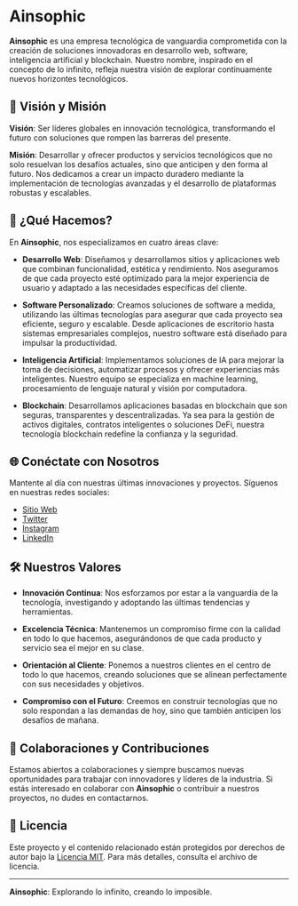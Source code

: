 # Ainsophic

**Ainsophic** es una empresa tecnológica de vanguardia comprometida con la creación de soluciones innovadoras en desarrollo web, software, inteligencia artificial y blockchain. Nuestro nombre, inspirado en el concepto de lo infinito, refleja nuestra visión de explorar continuamente nuevos horizontes tecnológicos.

## 🌟 Visión y Misión

**Visión**: Ser líderes globales en innovación tecnológica, transformando el futuro con soluciones que rompen las barreras del presente.

**Misión**: Desarrollar y ofrecer productos y servicios tecnológicos que no solo resuelvan los desafíos actuales, sino que anticipen y den forma al futuro. Nos dedicamos a crear un impacto duradero mediante la implementación de tecnologías avanzadas y el desarrollo de plataformas robustas y escalables.

## 🚀 ¿Qué Hacemos?

En **Ainsophic**, nos especializamos en cuatro áreas clave:

- **Desarrollo Web**: Diseñamos y desarrollamos sitios y aplicaciones web que combinan funcionalidad, estética y rendimiento. Nos aseguramos de que cada proyecto esté optimizado para la mejor experiencia de usuario y adaptado a las necesidades específicas del cliente.

- **Software Personalizado**: Creamos soluciones de software a medida, utilizando las últimas tecnologías para asegurar que cada proyecto sea eficiente, seguro y escalable. Desde aplicaciones de escritorio hasta sistemas empresariales complejos, nuestro software está diseñado para impulsar la productividad.

- **Inteligencia Artificial**: Implementamos soluciones de IA para mejorar la toma de decisiones, automatizar procesos y ofrecer experiencias más inteligentes. Nuestro equipo se especializa en machine learning, procesamiento de lenguaje natural y visión por computadora.

- **Blockchain**: Desarrollamos aplicaciones basadas en blockchain que son seguras, transparentes y descentralizadas. Ya sea para la gestión de activos digitales, contratos inteligentes o soluciones DeFi, nuestra tecnología blockchain redefine la confianza y la seguridad.

## 🌐 Conéctate con Nosotros

Mantente al día con nuestras últimas innovaciones y proyectos. Síguenos en nuestras redes sociales:

- [Sitio Web](https://www.ainsophic.com)
- [Twitter](https://x.com/ainsophic)
- [Instagram](https://instagram.com/ainsophic)
- [LinkedIn](https://linkedin.com/company/ainsophic)

## 🛠️ Nuestros Valores

- **Innovación Continua**: Nos esforzamos por estar a la vanguardia de la tecnología, investigando y adoptando las últimas tendencias y herramientas.

- **Excelencia Técnica**: Mantenemos un compromiso firme con la calidad en todo lo que hacemos, asegurándonos de que cada producto y servicio sea el mejor en su clase.

- **Orientación al Cliente**: Ponemos a nuestros clientes en el centro de todo lo que hacemos, creando soluciones que se alinean perfectamente con sus necesidades y objetivos.

- **Compromiso con el Futuro**: Creemos en construir tecnologías que no solo respondan a las demandas de hoy, sino que también anticipen los desafíos de mañana.

## 📝 Colaboraciones y Contribuciones

Estamos abiertos a colaboraciones y siempre buscamos nuevas oportunidades para trabajar con innovadores y líderes de la industria. Si estás interesado en colaborar con **Ainsophic** o contribuir a nuestros proyectos, no dudes en contactarnos.

## 📄 Licencia

Este proyecto y el contenido relacionado están protegidos por derechos de autor bajo la [Licencia MIT](LICENSE). Para más detalles, consulta el archivo de licencia.

---

**Ainsophic**: Explorando lo infinito, creando lo imposible.
